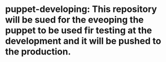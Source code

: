 # puppet-developing: This repository will be sued for the eveoping the puppet to be used fir testing at the development and it will be pushed to the production.
